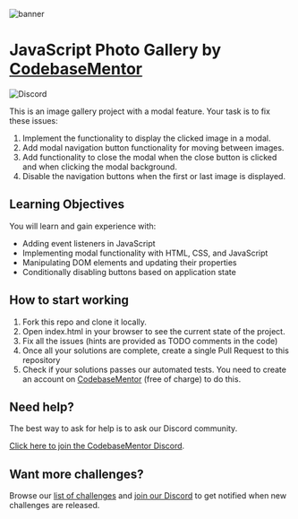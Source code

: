 ![banner](https://user-images.githubusercontent.com/2349518/234388904-4a3d07fd-563c-429a-8ceb-7b6f5da90e6f.svg)

# JavaScript Photo Gallery by [CodebaseMentor](https://codebasementor.com?utm_source=github&utm_medium=javascript-photo-gallery&utm_campaign=javascript-photo-gallery)

![Discord](https://img.shields.io/discord/968893691769000027?color=7289da&label=Discord&logo=discord&logoColor=white&style=for-the-badge)

This is an image gallery project with a modal feature. Your task is to fix these issues:

1. Implement the functionality to display the clicked image in a modal.
1. Add modal navigation button functionality for moving between images.
1. Add functionality to close the modal when the close button is clicked and when clicking the modal background.
1. Disable the navigation buttons when the first or last image is displayed.

## Learning Objectives

You will learn and gain experience with:

- Adding event listeners in JavaScript
- Implementing modal functionality with HTML, CSS, and JavaScript
- Manipulating DOM elements and updating their properties
- Conditionally disabling buttons based on application state

## How to start working

1. Fork this repo and clone it locally.
1. Open index.html in your browser to see the current state of the project.
1. Fix all the issues (hints are provided as TODO comments in the code)
1. Once all your solutions are complete, create a single Pull Request to this repository
1. Check if your solutions passes our automated tests. You need to create an account on [CodebaseMentor](https://www.codebasementor.com) (free of charge) to do this.

## Need help?

The best way to ask for help is to ask our Discord community.

[Click here to join the CodebaseMentor Discord](https://discord.gg/7cAkUcKbjB).

## Want more challenges?

Browse our [list of challenges](https://app.codebasementor.com/) and [join our Discord](https://discord.gg/6VsSMZaM7q) to get notified when new challenges are released.

